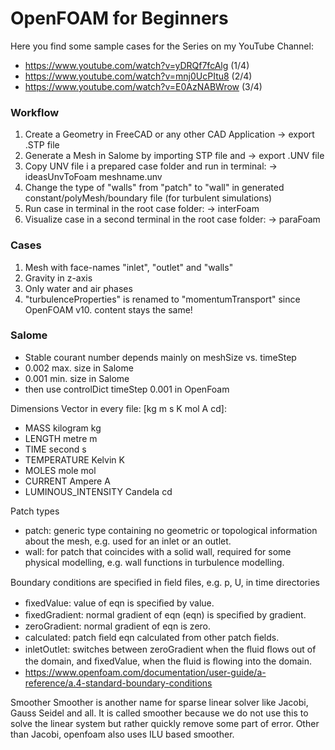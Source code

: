 # OpenFOAM for Beginners
Here you find some sample cases for the Series on my YouTube Channel:
- https://www.youtube.com/watch?v=yDRQf7fcAlg (1/4)
- https://www.youtube.com/watch?v=mnj0UcPItu8 (2/4)
- https://www.youtube.com/watch?v=E0AzNABWrow (3/4)

### Workflow
1. Create a Geometry in FreeCAD or any other CAD Application -> export .STP file
2. Generate a Mesh in Salome by importing STP file and -> export .UNV file
3. Copy UNV file i a prepared case folder and run in terminal: -> ideasUnvToFoam meshname.unv
4. Change the type of "walls" from "patch" to "wall" in generated constant/polyMesh/boundary file (for turbulent simulations)
5. Run case in terminal in the root case folder: -> interFoam
6. Visualize case in a second terminal in the root case folder: -> paraFoam

### Cases
1. Mesh with face-names "inlet", "outlet" and "walls"
2. Gravity in z-axis
3. Only water and air phases
4. "turbulenceProperties" is renamed to "momentumTransport" since OpenFOAM v10. content stays the same!

### Salome
- Stable courant number depends mainly on meshSize vs. timeStep
- 0.002 max. size in Salome
- 0.001 min. size in Salome
- then use controlDict timeStep 0.001 in OpenFoam

Dimensions Vector in every file: [kg m s K mol A cd]:
- MASS 	kilogram 	kg
- LENGTH 	metre 	m
- TIME 	second 	s
- TEMPERATURE 	Kelvin 	K
- MOLES 	mole 	mol
- CURRENT 	Ampere 	A
- LUMINOUS_INTENSITY 	Candela 	cd

Patch types
- patch: generic type containing no geometric or topological information about the mesh, e.g. used for an inlet or an outlet.
- wall: for patch that coincides with a solid wall, required for some physical modelling, e.g. wall functions in turbulence modelling.

Boundary conditions are speciﬁed in ﬁeld ﬁles, e.g. p, U, in time directories 
- ﬁxedValue: value of eqn is speciﬁed by value.
- ﬁxedGradient: normal gradient of eqn (eqn) is speciﬁed by gradient.
- zeroGradient: normal gradient of eqn is zero.
- calculated: patch ﬁeld eqn calculated from other patch ﬁelds.
- inletOutlet: switches between zeroGradient when the ﬂuid ﬂows out of the domain, and ﬁxedValue, when the ﬂuid is ﬂowing into the domain.
- https://www.openfoam.com/documentation/user-guide/a-reference/a.4-standard-boundary-conditions


Smoother
Smoother is another name for sparse linear solver like Jacobi, Gauss Seidel and all.
It is called smoother because we do not use this to solve the linear system but rather quickly remove some part of error.
Other than Jacobi, openfoam also uses ILU based smoother. 


